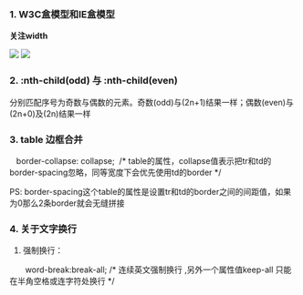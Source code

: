 ### 1. W3C盒模型和IE盒模型

**关注width**

![](http://images.cnitblog.com/blog/347002/201409/121710262933336.jpg)
![](https://images2015.cnblogs.com/blog/964016/201607/964016-20160726110215294-2099215633.jpg)

### 2. :nth-child(odd) 与 :nth-child(even)

分别匹配序号为奇数与偶数的元素。奇数(odd)与(2n+1)结果一样；偶数(even)与(2n+0)及(2n)结果一样

### 3. table 边框合并

    border-collapse: collapse;  /* table的属性，collapse值表示把tr和td的border-spacing忽略，同等宽度下会优先使用td的border */
    
PS: border-spacing这个table的属性是设置tr和td的border之间的间距值，如果为0那么2条border就会无缝拼接

### 4. 关于文字换行

 1. 强制换行： 
 
 
        word-break:break-all; /* 连续英文强制换行 ,另外一个属性值keep-all	只能在半角空格或连字符处换行 */
        
        
        
